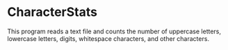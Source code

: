 # CharacterStats
This program reads a text file and counts the number of uppercase letters, lowercase letters, digits, whitespace characters, and other characters.
